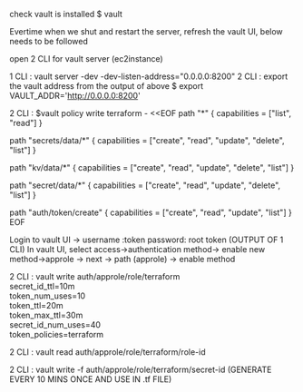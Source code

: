 check vault is installed
$ vault

Evertime when we shut and restart the server, refresh the vault UI, below needs to be followed

open 2 CLI for vault server (ec2instance)

1 CLI : vault server -dev -dev-listen-address="0.0.0.0:8200"
2 CLI : export the vault address from the output of above
$ export VAULT_ADDR='http://0.0.0.0:8200'

2 CLI : 
$vault policy write terraform - <<EOF
path "*" {
  capabilities = ["list", "read"]
}

path "secrets/data/*" {
  capabilities = ["create", "read", "update", "delete", "list"]
}

path "kv/data/*" {
  capabilities = ["create", "read", "update", "delete", "list"]
}


path "secret/data/*" {
  capabilities = ["create", "read", "update", "delete", "list"]
}

path "auth/token/create" {
capabilities = ["create", "read", "update", "list"]
}
EOF

Login to vault UI -> username :token
password: root token (OUTPUT OF 1 CLI)
In vault UI, select access->authentication method-> enable new method->approle -> next -> path (approle) -> enable method

2 CLI : vault write auth/approle/role/terraform \
    secret_id_ttl=10m \
    token_num_uses=10 \
    token_ttl=20m \
    token_max_ttl=30m \
    secret_id_num_uses=40 \
    token_policies=terraform


2 CLI : vault read auth/approle/role/terraform/role-id

2 CLI : vault write -f auth/approle/role/terraform/secret-id (GENERATE EVERY 10 MINS ONCE AND USE IN .tf FILE)
